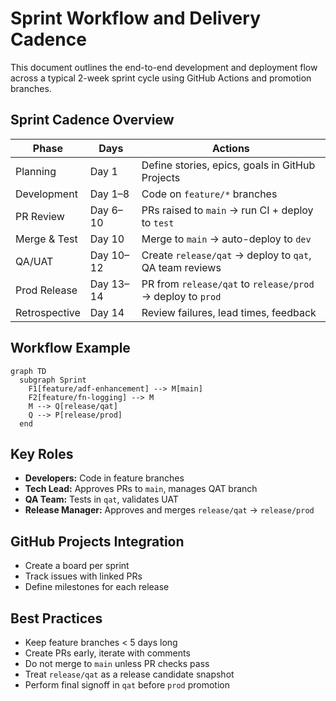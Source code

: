 # Sprint Workflow and Delivery Cadence

This document outlines the end-to-end development and deployment flow across a typical 2-week sprint cycle using GitHub Actions and promotion branches.

## Sprint Cadence Overview

| Phase         | Days     | Actions |
|---------------|----------|---------|
| Planning      | Day 1    | Define stories, epics, goals in GitHub Projects |
| Development   | Day 1–8  | Code on `feature/*` branches |
| PR Review     | Day 6–10 | PRs raised to `main` → run CI + deploy to `test` |
| Merge & Test  | Day 10   | Merge to `main` → auto-deploy to `dev` |
| QA/UAT        | Day 10–12| Create `release/qat` → deploy to `qat`, QA team reviews |
| Prod Release  | Day 13–14| PR from `release/qat` to `release/prod` → deploy to `prod` |
| Retrospective | Day 14   | Review failures, lead times, feedback |

## Workflow Example

```mermaid
graph TD
  subgraph Sprint
    F1[feature/adf-enhancement] --> M[main]
    F2[feature/fn-logging] --> M
    M --> Q[release/qat]
    Q --> P[release/prod]
  end
```

## Key Roles

- **Developers:** Code in feature branches
- **Tech Lead:** Approves PRs to `main`, manages QAT branch
- **QA Team:** Tests in `qat`, validates UAT
- **Release Manager:** Approves and merges `release/qat` → `release/prod`

## GitHub Projects Integration

- Create a board per sprint
- Track issues with linked PRs
- Define milestones for each release

## Best Practices

- Keep feature branches < 5 days long
- Create PRs early, iterate with comments
- Do not merge to `main` unless PR checks pass
- Treat `release/qat` as a release candidate snapshot
- Perform final signoff in `qat` before `prod` promotion

